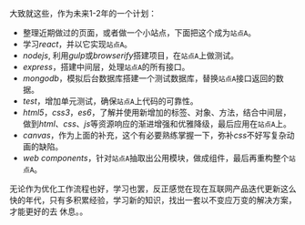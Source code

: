 大致就这些，作为未来1-2年的一个计划：
* 整理近期做过的页面，或者做一个小站点，下面把这个成为```站点A```。
* 学习*react*，并以它实现```站点A```。
* *nodejs*, 利用*gulp*或*browserify*搭建项目，在```站点A```上做测试。
* *express*，搭建中间层，处理```站点A```的所有接口。
* *mongodb*，模拟后台数据库搭建一个测试数据库，替换```站点A```接口返回的数据。
* *test*，增加单元测试，确保```站点A```上代码的可靠性。
* *html5*，*css3*，*es6*，了解并使用新增加的标签、对象、方法，结合中间层，做到*html*、*css*、*js*等资源响应的渐进增强和优雅降级，最后应用在```站点A```上。
* *canvas*，作为上面的补充，这个有必要熟练掌握一下，弥补*css*不好写复杂动画的缺陷。
* *web components*，针对```站点A```抽取出公用模块，做成组件，最后再重构整个```站点A```。

无论作为优化工作流程也好，学习也罢，反正感觉在现在互联网产品迭代更新这么快的年代，只有多积累经验，学习新的知识，找出一套以不变应万变的解决方案，才能更好的去 休息。。